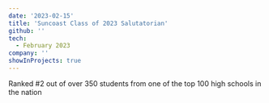 ```yaml
---
date: '2023-02-15'
title: 'Suncoast Class of 2023 Salutatorian'
github: ''
tech:
  - February 2023
company: ''
showInProjects: true
---
```


Ranked #2 out of over 350 students from one of the top 100 high schools in the nation

